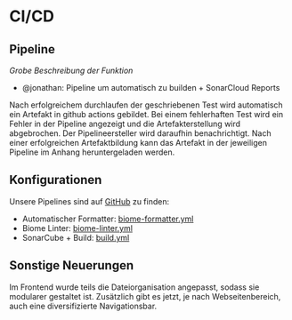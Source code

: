 # CI/CD

## Pipeline
*Grobe Beschreibung der Funktion*
- @jonathan: Pipeline um automatisch zu builden + SonarCloud Reports

Nach erfolgreichem durchlaufen der geschriebenen Test wird automatisch ein Artefakt in github actions gebildet. Bei einem fehlerhaften Test wird ein Fehler in der Pipeline angezeigt und die Artefakterstellung wird abgebrochen. Der Pipelineersteller wird daraufhin benachrichtigt. Nach einer erfolgreichen Artefaktbildung kann das Artefakt in der jeweiligen Pipeline im Anhang heruntergeladen werden.

## Konfigurationen
Unsere Pipelines sind auf [GitHub](https://github.com/dhbw-ka-tinf22b5-dinder/Dinder/tree/main/.github/workflows) zu finden:
- Automatischer Formatter: [biome-formatter.yml](https://github.com/dhbw-ka-tinf22b5-dinder/Dinder/blob/main/.github/workflows/biome-formatter.yml)
- Biome Linter: [biome-linter.yml](https://github.com/dhbw-ka-tinf22b5-dinder/Dinder/blob/main/.github/workflows/biome-linter.yml)
- SonarCube + Build: [build.yml](https://github.com/dhbw-ka-tinf22b5-dinder/Dinder/blob/main/.github/workflows/build.yml)

## Sonstige Neuerungen
Im Frontend wurde teils die Dateiorganisation angepasst, sodass sie modularer gestaltet ist. Zusätzlich gibt es jetzt, je nach Webseitenbereich, auch eine diversifizierte Navigationsbar.
